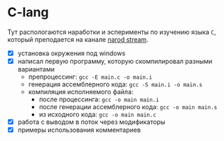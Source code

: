 # C-lang

Тут распологаются наработки и эсперименты по изучению языка `C`, который 
преподается на канале [narod 
stream](https://www.youtube.com/watch?v=nFt3pJ7j8jE&list=PLJTlt64jBcCvN4H91HAK82-3-QwaqnxlF).
 
- [x] установка окружения под windows
- [x] написал первую программу, которую скомпилировал разными вариантами
  - препроцессинг: `gcc -E main.c -o main.i`
  - генерация ассемблерного кода: `gcc -S main.i -o main.s`
  - компиляция исполняемого файла:
    - после процессинга: `gcc -o main main.i`
    - после генерации ассемблерного кода: `gcc -o main main.s`
    - из исходного кода: `gcc -o main main.c`
- [x] работа с выводом в поток через модификаторы
- [x] примеры использования комментариев
